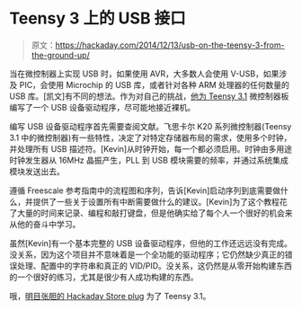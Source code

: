 # Teensy 3 上的 USB 接口

> 原文：<https://hackaday.com/2014/12/13/usb-on-the-teensy-3-from-the-ground-up/>

当在微控制器上实现 USB 时，如果使用 AVR，大多数人会使用 V-USB，如果涉及 PIC，会使用 Microchip 的 USB 库，或者针对各种 ARM 处理器的任何数量的 USB 库。[凯文]有不同的想法。作为对自己的挑战，[他为 Teensy 3.1](http://kevincuzner.com/2014/12/12/teensy-3-1-bare-metal-writing-a-usb-driver/) 微控制器板编写了一个 USB 设备驱动程序，尽可能地接近裸机。

编写 USB 设备驱动程序首先需要查阅文献。飞思卡尔 K20 系列微控制器(Teensy 3.1 中的微控制器)有一些特性，决定了对特定存储器布局的需求，使用多个时钟，并处理所有 USB 描述符。[Kevin]从时钟开始，每一个都必须启用。时钟由多用途时钟发生器从 16MHz 晶振产生，PLL 到 USB 模块需要的频率，并通过系统集成模块发送出去。

遵循 Freescale 参考指南中的流程图和序列，告诉[Kevin]启动序列到底需要做什么，并提供了一些关于设置所有中断需要做什么的建议。[Kevin]为了这个教程花了大量的时间来记录、编程和敲打键盘，但是他确实给了每个人一个很好的机会来从他的奋斗中学习。

虽然[Kevin]有一个基本完整的 USB 设备驱动程序，但他的工作还远远没有完成。没关系，因为这个项目并不意味着是一个全功能的驱动程序；它仍然缺少真正的错误处理、配置中的字符串和真正的 VID/PID。没关系，这仍然是从零开始构建东西的一个很好的练习，尤其是很少有人成功构建的东西。

哦，[明目张胆的 Hackaday Store plug](http://store.hackaday.com/products/teensy-3-1) 为了 Teensy 3.1。